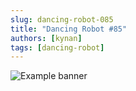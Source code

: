 ```yaml
---
slug: dancing-robot-085
title: "Dancing Robot #85"
authors: [kynan]
tags: [dancing-robot]
---
```


![Example banner](/img/stories/dancing-robot/085.png)
